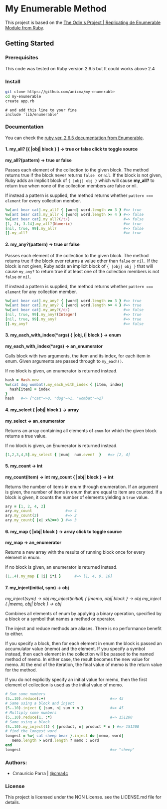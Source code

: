 # My Enumerable Method

This project is based on the [The Odin's Project | Replicating de Enumerable Module from Ruby](https://www.theodinproject.com/courses/ruby-programming/lessons/advanced-building-blocks#assignment-2).

## Getting Started

### Prerequisites

This code was tested on Ruby version 2.6.5 but It could works above 2.4

### Install

```sh
git clone https://github.com/anicma/my-enumerable
cd my-enumerable
create app.rb
```

```vim
# and add this line to your fine
include 'lib/enumerable'
```

### Documentation

You can check the [ruby ver. 2.6.5 documentation from Enumerable](https://ruby-doc.org/core-2.6.5/Enumerable.html).

#### 1. my_all? [{ |obj| block } ] → true or false click to toggle source
**my_all?(pattern) → true or false**

Passes each element of the collection to the given block. The method returns true
 if the block never returns `false ` or `nil`. If the block is not given, Ruby
 adds an implicit block of `{ |obj| obj }` which will cause **my_all?** to return true
 when none of the collection members are false or nil.

If instead a pattern is supplied, the method returns whether `pattern === element` for every collection member.

```ruby
%w[ant bear cat].my_all? { |word| word.length >= 3 } #=> true
%w[ant bear cat].my_all? { |word| word.length >= 4 } #=> false
%w[ant bear cat].my_all?(/t/)                        #=> false
[1, 2i, 3.14].my_all?(Numeric)                       #=> true
[nil, true, 99].my_all?                              #=> false
[].my_all?                                           #=> true
```

#### 2. my_any?(pattern) → true or false

Passes each element of the collection to the given block. The method returns true
 if the block ever returns a value other than `false` or `nil.` If the block is not
 given, Ruby adds an implicit block of `{ |obj| obj }` that will cause `my_any?` to
 return true if at least one of the collection members is not `false` or `nil`.

If instead a pattern is supplied, the method returns whether `pattern === element` for any collection member.

```ruby
%w[ant bear cat].my_any? { |word| word.length >= 3 } #=> true
%w[ant bear cat].my_any? { |word| word.length >= 4 } #=> true
%w[ant bear cat].my_any?(/d/)                        #=> false
[nil, true, 99].my_any?(Integer)                     #=> true
[nil, true, 99].my_any?                              #=> true
[].my_any?                                           #=> false
```

#### 3. my_each_with_index(*args) { |obj, i| block } → enum
__my_each_with_index(*args) → an_enumerator__

Calls block with two arguments, the item and its index, for each item in enum.
 Given arguments are passed through to `my_each()`.

If no block is given, an enumerator is returned instead.

```ruby
hash = Hash.new
%w(cat dog wombat).my_each_with_index { |item, index|
  hash[item] = index
}
hash   #=> {"cat"=>0, "dog"=>1, "wombat"=>2}
```

#### 4. my_select { |obj| block } → array
**my_select → an_enumerator**

Returns an array containing all elements of `enum` for which the given block returns
 a true value.

If no block is given, an Enumerator is returned instead.

```ruby
[1,2,3,4,5].my_select { |num|  num.even?  }   #=> [2, 4]
```

#### 5. my_count → int
**my_count(item) → int**
**my_count { |obj| block } → int**

Returns the number of items in enum through enumeration. If an argument is given,
 the number of items in enum that are equal to item are counted. If a block is
 given, it counts the number of elements yielding a `true` value.

```ruby
ary = [1, 2, 4, 2]
ary.my_count               #=> 4
ary.my_count(2)            #=> 2
ary.my_count{ |x| x%2==0 } #=> 3
```

#### 6. my_map { |obj| block } → array click to toggle source
**my_map → an_enumerator**

Returns a new array with the results of running block once for every element in
 enum.

If no block is given, an enumerator is returned instead.

```ruby
(1..4).my_map { |i| i*i }      #=> [1, 4, 9, 16]
```

#### 7. my_inject(initial, sym) → obj
*my_inject(sym) → obj*
*my_inject(initial) { |memo, obj| block } → obj*
*my_inject { |memo, obj| block } → obj*

Combines all elements of enum by applying a binary operation, specified by a
 block or a symbol that names a method or operator.

The inject and reduce methods are aliases. There is no performance benefit to either.

If you specify a block, then for each element in enum the block is passed an
 accumulator value (memo) and the element. If you specify a symbol instead, then
 each element in the collection will be passed to the named method of memo. In
 either case, the result becomes the new value for memo. At the end of the iteration,
 the final value of memo is the return value for the method.

If you do not explicitly specify an initial value for memo, then the first element
 of collection is used as the initial value of memo.

```ruby
# Sum some numbers
(5..10).reduce(:+)                             #=> 45
# Same using a block and inject
(5..10).inject { |sum, n| sum + n }            #=> 45
# Multiply some numbers
(5..10).reduce(1, :*)                          #=> 151200
# Same using a block
(5..10).my_inject(1) { |product, n| product * n } #=> 151200
# find the longest word
longest = %w{ cat sheep bear }.inject do |memo, word|
   memo.length > word.length ? memo : word
end
longest                                        #=> "sheep"
```

### Authors:

- Cmauricio Parra | [@cma4c](https://twitter.com/@cma4c)

### License

This project is licensed under the NON License. see the LICENSE.md file for details.

